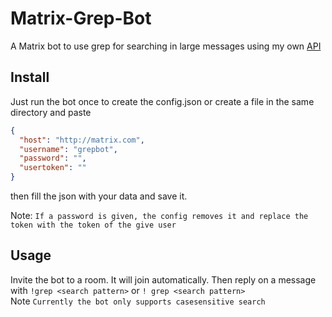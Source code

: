 # Matrix-Grep-Bot
A Matrix bot to use grep for searching in large messages using my own [API](https://github.com/JojiiOfficial/Matrix-ClientServer-API-java)

## Install
Just run the bot once to create the config.json or create a file in the same directory and paste

```json
{
  "host": "http://matrix.com",
  "username": "grepbot",
  "password": "",
  "usertoken": ""
}
```
then fill the json with your data and save it.

Note: `If a password is given, the config removes it and replace the token with the token of the give user`

## Usage
Invite the bot to a room. It will join automatically. Then reply on a message with `!grep <search pattern>` or `! grep <search pattern>`
<br>Note `Currently the bot only supports casesensitive search`